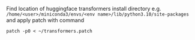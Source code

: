 Find location of huggingface transformers install directory e.g.
`/home/<user>/miniconda3/envs/<env name>/lib/python3.10/site-packages`
and apply patch with command

    patch -p0 < ~/transformers.patch
